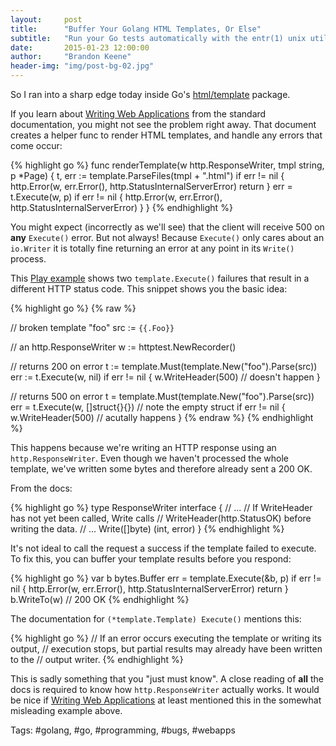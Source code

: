 ```yaml
---
layout:     post
title:      "Buffer Your Golang HTML Templates, Or Else"
subtitle:   "Run your Go tests automatically with the entr(1) unix utility"
date:       2015-01-23 12:00:00
author:     "Brandon Keene"
header-img: "img/post-bg-02.jpg"
---
```


So I ran into a sharp edge today inside Go's
[html/template](http://golang.org/pkg/html/template/) package.

If you learn about [Writing Web Applications](https://golang.org/doc/articles/wiki/) 
from the standard documentation, you might not see the problem right away. That 
document creates a helper func to render HTML templates, and handle any errors 
that come occur:

{% highlight go %}
func renderTemplate(w http.ResponseWriter, tmpl string, p *Page) {
    t, err := template.ParseFiles(tmpl + ".html")
    if err != nil {
        http.Error(w, err.Error(), http.StatusInternalServerError)
        return
    }
    err = t.Execute(w, p)
    if err != nil {
        http.Error(w, err.Error(), http.StatusInternalServerError)
  }
}
{% endhighlight %}

You might expect (incorrectly as we'll see) that the client will receive 500 on 
__any__ `Execute()` error. But not always! Because `Execute()` only cares about
an `io.Writer` it is totally fine returning an error at any point in its
`Write()` process.

This [Play example](http://play.golang.org/p/fBcfegyZEB) shows two
`template.Execute()` failures that result in a different HTTP status code. This
snippet shows you the basic idea:

{% highlight go %}
{% raw %}

// broken template "foo"
src := `{{.Foo}}`

// an http.ResponseWriter
w := httptest.NewRecorder()

// returns 200 on error
t := template.Must(template.New("foo").Parse(src))
err := t.Execute(w, nil)
if err != nil {
  w.WriteHeader(500) // doesn't happen
}

// returns 500 on error
t = template.Must(template.New("foo").Parse(src))
err = t.Execute(w, []struct{}{}) // note the empty struct
if err != nil {
  w.WriteHeader(500) // acutally happens
}
{% endraw %}
{% endhighlight %}

This happens because we're writing an HTTP response using an
`http.ResponseWriter`. Even though we haven't processed the whole template,
we've written some bytes and therefore already sent a 200 OK. 

From the docs:

{% highlight go %}
type ResponseWriter interface {
    // ...
    // If WriteHeader has not yet been called, Write calls 
    // WriteHeader(http.StatusOK) before writing the data.
    // ...
    Write([]byte) (int, error)
}
{% endhighlight %}

It's not ideal to call the request a success if the template failed to execute.
To fix this, you can buffer your template results before you respond:

{% highlight go %}
var b bytes.Buffer
err = template.Execute(&b, p)
if err != nil {
  http.Error(w, err.Error(), http.StatusInternalServerError)
  return
}
b.WriteTo(w) // 200 OK
{% endhighlight %}

The documentation for `(*template.Template) Execute()` mentions this:

{% highlight go %}
// If an error occurs executing the template or writing its output,
// execution stops, but partial results may already have been written to the 
// output writer.
{% endhighlight %}

This is sadly something that you "just must know". A close reading of __all__
the docs is required to know how `http.ResponseWriter` actually works. It would
be nice if [Writing Web Applications](https://golang.org/doc/articles/wiki/) at
least mentioned this in the somewhat misleading example above.

Tags: #golang, #go, #programming, #bugs, #webapps